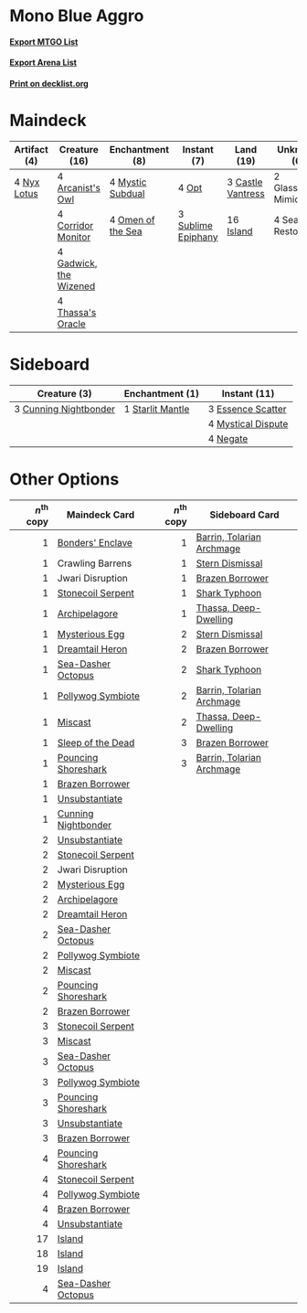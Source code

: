 # Mono Blue Aggro

#### [Export MTGO List](../collection/Mono%20Blue%20Aggro/Mono%20Blue%20Aggro.txt)
#### [Export Arena List](../collection/Mono%20Blue%20Aggro/Mono%20Blue%20Aggro_arena.txt)
#### [Print on decklist.org](http://decklist.org/?deckmain=4%09Arcanist's%20Owl%0A3%09Castle%20Vantress%0A4%09Corridor%20Monitor%0A4%09Gadwick,%20the%20Wizened%0A2%09Glasspool%20Mimic%0A16%09Island%0A4%09Mystic%20Subdual%0A4%09Nyx%20Lotus%0A4%09Omen%20of%20the%20Sea%0A4%09Opt%0A4%09Sea%20Gate%20Restoration%0A3%09Sublime%20Epiphany%0A4%09Thassa's%20Oracle&deckside=3%09Cunning%20Nightbonder%0A3%09Essence%20Scatter%0A4%09Mystical%20Dispute%0A4%09Negate%0A1%09Starlit%20Mantle)
# Maindeck

|                                     Artifact (4)                                     |                                          Creature (16)                                          |                                      Enchantment (8)                                       |                                         Instant (7)                                         |                                         Land (19)                                          |     Unknown (6)      |
|--------------------------------------------------------------------------------------|-------------------------------------------------------------------------------------------------|--------------------------------------------------------------------------------------------|---------------------------------------------------------------------------------------------|--------------------------------------------------------------------------------------------|----------------------|
|4 [Nyx Lotus](http://gatherer.wizards.com/Pages/Card/Details.aspx?multiverseid=476486)|4 [Arcanist's Owl](http://gatherer.wizards.com/Pages/Card/Details.aspx?multiverseid=473168)      |4 [Mystic Subdual](http://gatherer.wizards.com/Pages/Card/Details.aspx?multiverseid=479577) |4 [Opt](http://gatherer.wizards.com/Pages/Card/Details.aspx?multiverseid=442948)             |3 [Castle Vantress](http://gatherer.wizards.com/Pages/Card/Details.aspx?multiverseid=473204)|2 Glasspool Mimic     |
|                                                                                      |4 [Corridor Monitor](http://gatherer.wizards.com/Pages/Card/Details.aspx?multiverseid=473003)    |4 [Omen of the Sea](http://gatherer.wizards.com/Pages/Card/Details.aspx?multiverseid=476309)|3 [Sublime Epiphany](http://gatherer.wizards.com/Pages/Card/Details.aspx?multiverseid=488254)|16 [Island](http://gatherer.wizards.com/Pages/Card/Details.aspx?multiverseid=439857)        |4 Sea Gate Restoration|
|                                                                                      |4 [Gadwick, the Wizened](http://gatherer.wizards.com/Pages/Card/Details.aspx?multiverseid=473010)|                                                                                            |                                                                                             |                                                                                            |                      |
|                                                                                      |4 [Thassa's Oracle](http://gatherer.wizards.com/Pages/Card/Details.aspx?multiverseid=476324)     |                                                                                            |                                                                                             |                                                                                            |                      |


# Sideboard

|                                          Creature (3)                                          |                                      Enchantment (1)                                      |                                        Instant (11)                                         |
|------------------------------------------------------------------------------------------------|-------------------------------------------------------------------------------------------|---------------------------------------------------------------------------------------------|
|3 [Cunning Nightbonder](http://gatherer.wizards.com/Pages/Card/Details.aspx?multiverseid=479739)|1 [Starlit Mantle](http://gatherer.wizards.com/Pages/Card/Details.aspx?multiverseid=476318)|3 [Essence Scatter](http://gatherer.wizards.com/Pages/Card/Details.aspx?multiverseid=426754) |
|                                                                                                |                                                                                           |4 [Mystical Dispute](http://gatherer.wizards.com/Pages/Card/Details.aspx?multiverseid=473020)|
|                                                                                                |                                                                                           |4 [Negate](http://gatherer.wizards.com/Pages/Card/Details.aspx?multiverseid=423707)          |


# Other Options

|*n*<sup>th</sup> copy|                                        Maindeck Card                                         |*n*<sup>th</sup> copy|                                           Sideboard Card                                           |
|--------------------:|----------------------------------------------------------------------------------------------|--------------------:|----------------------------------------------------------------------------------------------------|
|                    1|[Bonders' Enclave](http://gatherer.wizards.com/Pages/Card/Details.aspx?multiverseid=479765)   |                    1|[Barrin, Tolarian Archmage](http://gatherer.wizards.com/Pages/Card/Details.aspx?multiverseid=488247)|
|                    1|Crawling Barrens                                                                              |                    1|[Stern Dismissal](http://gatherer.wizards.com/Pages/Card/Details.aspx?multiverseid=476319)          |
|                    1|Jwari Disruption                                                                              |                    1|[Brazen Borrower](http://gatherer.wizards.com/Pages/Card/Details.aspx?multiverseid=473001)          |
|                    1|[Stonecoil Serpent](http://gatherer.wizards.com/Pages/Card/Details.aspx?multiverseid=473197)  |                    1|[Shark Typhoon](http://gatherer.wizards.com/Pages/Card/Details.aspx?multiverseid=479587)            |
|                    1|[Archipelagore](http://gatherer.wizards.com/Pages/Card/Details.aspx?multiverseid=479561)      |                    1|[Thassa, Deep-Dwelling](http://gatherer.wizards.com/Pages/Card/Details.aspx?multiverseid=476322)    |
|                    1|[Mysterious Egg](http://gatherer.wizards.com/Pages/Card/Details.aspx?multiverseid=479523)     |                    2|[Stern Dismissal](http://gatherer.wizards.com/Pages/Card/Details.aspx?multiverseid=476319)          |
|                    1|[Dreamtail Heron](http://gatherer.wizards.com/Pages/Card/Details.aspx?multiverseid=479567)    |                    2|[Brazen Borrower](http://gatherer.wizards.com/Pages/Card/Details.aspx?multiverseid=473001)          |
|                    1|[Sea-Dasher Octopus](http://gatherer.wizards.com/Pages/Card/Details.aspx?multiverseid=479586) |                    2|[Shark Typhoon](http://gatherer.wizards.com/Pages/Card/Details.aspx?multiverseid=479587)            |
|                    1|[Pollywog Symbiote](http://gatherer.wizards.com/Pages/Card/Details.aspx?multiverseid=482372)  |                    2|[Barrin, Tolarian Archmage](http://gatherer.wizards.com/Pages/Card/Details.aspx?multiverseid=488247)|
|                    1|[Miscast](http://gatherer.wizards.com/Pages/Card/Details.aspx?multiverseid=485380)            |                    2|[Thassa, Deep-Dwelling](http://gatherer.wizards.com/Pages/Card/Details.aspx?multiverseid=476322)    |
|                    1|[Sleep of the Dead](http://gatherer.wizards.com/Pages/Card/Details.aspx?multiverseid=476317)  |                    3|[Brazen Borrower](http://gatherer.wizards.com/Pages/Card/Details.aspx?multiverseid=473001)          |
|                    1|[Pouncing Shoreshark](http://gatherer.wizards.com/Pages/Card/Details.aspx?multiverseid=479584)|                    3|[Barrin, Tolarian Archmage](http://gatherer.wizards.com/Pages/Card/Details.aspx?multiverseid=488247)|
|                    1|[Brazen Borrower](http://gatherer.wizards.com/Pages/Card/Details.aspx?multiverseid=473001)    |                     |                                                                                                    |
|                    1|[Unsubstantiate](http://gatherer.wizards.com/Pages/Card/Details.aspx?multiverseid=414374)     |                     |                                                                                                    |
|                    1|[Cunning Nightbonder](http://gatherer.wizards.com/Pages/Card/Details.aspx?multiverseid=479739)|                     |                                                                                                    |
|                    2|[Unsubstantiate](http://gatherer.wizards.com/Pages/Card/Details.aspx?multiverseid=414374)     |                     |                                                                                                    |
|                    2|[Stonecoil Serpent](http://gatherer.wizards.com/Pages/Card/Details.aspx?multiverseid=473197)  |                     |                                                                                                    |
|                    2|Jwari Disruption                                                                              |                     |                                                                                                    |
|                    2|[Mysterious Egg](http://gatherer.wizards.com/Pages/Card/Details.aspx?multiverseid=479523)     |                     |                                                                                                    |
|                    2|[Archipelagore](http://gatherer.wizards.com/Pages/Card/Details.aspx?multiverseid=479561)      |                     |                                                                                                    |
|                    2|[Dreamtail Heron](http://gatherer.wizards.com/Pages/Card/Details.aspx?multiverseid=479567)    |                     |                                                                                                    |
|                    2|[Sea-Dasher Octopus](http://gatherer.wizards.com/Pages/Card/Details.aspx?multiverseid=479586) |                     |                                                                                                    |
|                    2|[Pollywog Symbiote](http://gatherer.wizards.com/Pages/Card/Details.aspx?multiverseid=482372)  |                     |                                                                                                    |
|                    2|[Miscast](http://gatherer.wizards.com/Pages/Card/Details.aspx?multiverseid=485380)            |                     |                                                                                                    |
|                    2|[Pouncing Shoreshark](http://gatherer.wizards.com/Pages/Card/Details.aspx?multiverseid=479584)|                     |                                                                                                    |
|                    2|[Brazen Borrower](http://gatherer.wizards.com/Pages/Card/Details.aspx?multiverseid=473001)    |                     |                                                                                                    |
|                    3|[Stonecoil Serpent](http://gatherer.wizards.com/Pages/Card/Details.aspx?multiverseid=473197)  |                     |                                                                                                    |
|                    3|[Miscast](http://gatherer.wizards.com/Pages/Card/Details.aspx?multiverseid=485380)            |                     |                                                                                                    |
|                    3|[Sea-Dasher Octopus](http://gatherer.wizards.com/Pages/Card/Details.aspx?multiverseid=479586) |                     |                                                                                                    |
|                    3|[Pollywog Symbiote](http://gatherer.wizards.com/Pages/Card/Details.aspx?multiverseid=482372)  |                     |                                                                                                    |
|                    3|[Pouncing Shoreshark](http://gatherer.wizards.com/Pages/Card/Details.aspx?multiverseid=479584)|                     |                                                                                                    |
|                    3|[Unsubstantiate](http://gatherer.wizards.com/Pages/Card/Details.aspx?multiverseid=414374)     |                     |                                                                                                    |
|                    3|[Brazen Borrower](http://gatherer.wizards.com/Pages/Card/Details.aspx?multiverseid=473001)    |                     |                                                                                                    |
|                    4|[Pouncing Shoreshark](http://gatherer.wizards.com/Pages/Card/Details.aspx?multiverseid=479584)|                     |                                                                                                    |
|                    4|[Stonecoil Serpent](http://gatherer.wizards.com/Pages/Card/Details.aspx?multiverseid=473197)  |                     |                                                                                                    |
|                    4|[Pollywog Symbiote](http://gatherer.wizards.com/Pages/Card/Details.aspx?multiverseid=482372)  |                     |                                                                                                    |
|                    4|[Brazen Borrower](http://gatherer.wizards.com/Pages/Card/Details.aspx?multiverseid=473001)    |                     |                                                                                                    |
|                    4|[Unsubstantiate](http://gatherer.wizards.com/Pages/Card/Details.aspx?multiverseid=414374)     |                     |                                                                                                    |
|                   17|[Island](http://gatherer.wizards.com/Pages/Card/Details.aspx?multiverseid=439857)             |                     |                                                                                                    |
|                   18|[Island](http://gatherer.wizards.com/Pages/Card/Details.aspx?multiverseid=439857)             |                     |                                                                                                    |
|                   19|[Island](http://gatherer.wizards.com/Pages/Card/Details.aspx?multiverseid=439857)             |                     |                                                                                                    |
|                    4|[Sea-Dasher Octopus](http://gatherer.wizards.com/Pages/Card/Details.aspx?multiverseid=479586) |                     |                                                                                                    |

